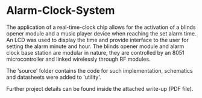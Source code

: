 # Alarm-Clock-System

The application of a real-time-clock chip allows for the activation of a blinds opener module and a music player device when reaching the set alarm time. An LCD was used to display the time and provide interface to the user for setting the alarm minute and hour. The blinds opener module and alarm clock base station are modular in nature, they are controlled by an 8051 microcontroller and linked wirelessly through RF modules.

The 'source' folder contains the code for such implementation, schematics and datasheets were added to 'utility'.

Further project details can be found inside the attached write-up (PDF file).

